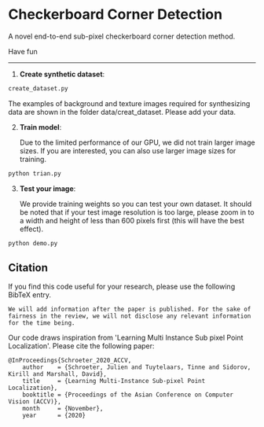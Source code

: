# Checkerboard Corner  Detection

A novel end-to-end sub-pixel checkerboard corner detection method.

Have fun

------

1. **Create synthetic dataset**:

```python
create_dataset.py
```

The examples of background and texture images required for synthesizing data are shown in the folder data/creat_dataset. Please add your data.

2. **Train model**:

   Due to the limited performance of our GPU, we did not train larger image sizes. If you are interested, you can also use larger image sizes for training.

```python
python trian.py
```
3. **Test your image**:

   We provide training weights so you can test your own dataset.  It should be noted that if your test image resolution is too large, please zoom in to a width and height of less than 600 pixels first (this will have the best effect). 

```python
python demo.py
```



## Citation

If you find this code useful for your research, please use the following BibTeX entry.

```
We will add information after the paper is published. For the sake of fairness in the review, we will not disclose any relevant information for the time being.
```

Our code draws inspiration from 'Learning Multi Instance Sub pixel Point Localization'. Please cite the following paper:

```
@InProceedings{Schroeter_2020_ACCV,
    author    = {Schroeter, Julien and Tuytelaars, Tinne and Sidorov, Kirill and Marshall, David},
    title     = {Learning Multi-Instance Sub-pixel Point Localization},
    booktitle = {Proceedings of the Asian Conference on Computer Vision (ACCV)},
    month     = {November},
    year      = {2020}
```

